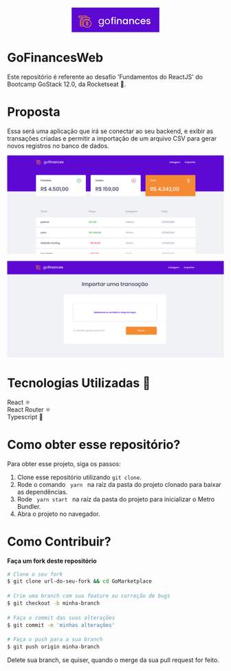 <p align="center">
  <img src="./src/assets/icone.png" />
</p>

# GoFinancesWeb
Este repositório é referente ao desafio 'Fundamentos do ReactJS' do Bootcamp GoStack 12.0, da Rocketseat 🚀.

# Proposta
Essa será uma aplicação que irá se conectar ao seu backend, e exibir as transações criadas e permitir a importação de um arquivo CSV para gerar novos registros no banco de dados.

<p align="center">
  <img src="listagem.png" />
</p>
<p align="center">
  <img src="importar.png" />
</p>

# Tecnologias Utilizadas 🚀
React ⚛️ <br />
React Router ⚛️ <br />
Typescript 🦕

# Como obter esse repositório?
Para obter esse projeto, siga os passos:
1. Clone esse repositório utilizando <code>git clone</code>.
2. Rode o comando <code> yarn </code> na raíz da pasta do projeto clonado para baixar as dependências.
3. Rode <code> yarn start </code> na raíz da pasta do projeto para inicializar o Metro Bundler.
4. Abra o projeto no navegador.

# Como Contribuir?
**Faça um fork deste repositório**

```bash
# Clone o seu fork
$ git clone url-do-seu-fork && cd GoMarketplace

# Crie uma branch com sua feature ou correção de bugs
$ git checkout -b minha-branch

# Faça o commit das suas alterações
$ git commit -m 'minhas alterações'

# Faça o push para a sua branch
$ git push origin minha-branch
```

Delete sua branch, se quiser, quando o merge da sua pull request for feito. <br />


